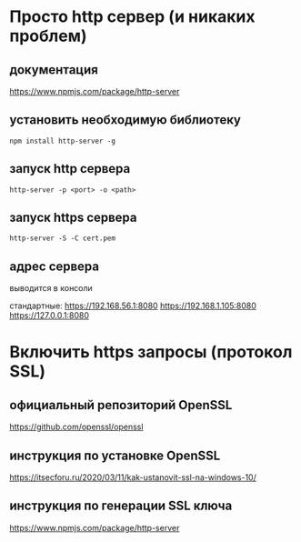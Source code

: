 # Просто http сервер (и никаких проблем)

## документация
<https://www.npmjs.com/package/http-server>

## установить необходимую библиотеку

```npm install http-server -g```

## запуск http сервера

```http-server -p <port> -o <path>```

## запуск https сервера

```http-server -S -C cert.pem```

## адрес сервера

выводится в консоли

стандартные:
<https://192.168.56.1:8080>
<https://192.168.1.105:8080>
<https://127.0.0.1:8080>

# Включить https запросы (протокол SSL)

## официальный репозиторий OpenSSL
<https://github.com/openssl/openssl>

## инструкция по установке OpenSSL
<https://itsecforu.ru/2020/03/11/kak-ustanovit-ssl-na-windows-10/>

## инструкция по генерации SSL ключа
<https://www.npmjs.com/package/http-server>
